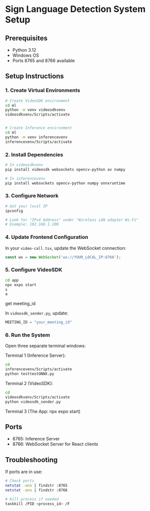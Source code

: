 # Sign Language Detection System Setup

## Prerequisites
- Python 3.12
- Windows OS
- Ports 8765 and 8766 available

## Setup Instructions

### 1. Create Virtual Environments
```bash
# Create VideoSDK environment
cd ml
python -m venv videosdkvenv
videosdkvenv/Scripts/activate


# Create Inference environment
cd ml
python -m venv inferencevenv
inferencevenv/Scripts/activate
```

### 2. Install Dependencies

```bash
# In videosdkvenv
pip install videosdk websockets opencv-python av numpy

# In inferencevenv
pip install websockets opencv-python numpy onnxruntime
```

### 3. Configure Network

```bash
# Get your local IP
ipconfig

# Look for "IPv4 Address" under "Wireless LAN adapter Wi-Fi"
# Example: 192.168.1.100
```

### 4. Update Frontend Configuration

In your `video-call.tsx`, update the WebSocket connection:
```typescript
const ws = new WebSocket('ws://YOUR_LOCAL_IP:8766');
```

### 5. Configure VideoSDK
```bash
cd app
npx expo start
s
a
```
get meeting_id

In `videosdk_sender.py`, update:
```python
MEETING_ID = "your_meeting_id"
```

### 6. Run the System

Open three separate terminal windows:

Terminal 1 (Inference Server):
```bash
cd
inferencevenv/Scripts/activate
python testtestONNX.py
```

Terminal 2 (VideoSDK):
```bash
cd
videosdkvenv/Scripts/activate
python videosdk_sender.py
```

Terminal 3 (The App: npx expo start)

## Ports
- 8765: Inference Server
- 8766: WebSocket Server for React clients

## Troubleshooting

If ports are in use:
```bash
# Check ports
netstat -ano | findstr :8765
netstat -ano | findstr :8766

# Kill process if needed
taskkill /PID <process_id> /F
```
